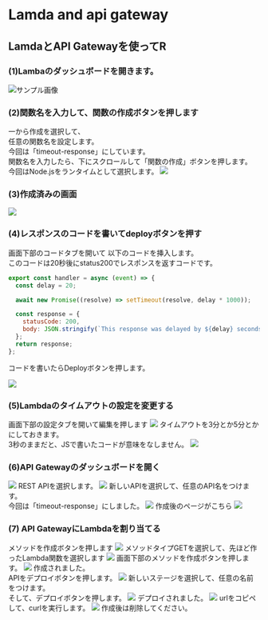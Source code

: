 # Lamda and api gateway

## LamdaとAPI Gatewayを使ってR


### (1)Lambaのダッシュボードを開きます。

<img src="./images/スクリーンショット 2024-10-24 15.22.20.png" alt="サンプル画像">


### (2)関数名を入力して、関数の作成ボタンを押します
一から作成を選択して、<br>
任意の関数名を設定します。<br>
今回は「timeout-response」にしています。<br>
関数名を入力したら、下にスクロールして「関数の作成」ボタンを押します。
今回はNode.jsをランタイムとして選択します。
<img src="./images/スクリーンショット 2024-10-24 15.33.57.png">

### (3)作成済みの画面

<img src="./images/スクリーンショット 2024-10-24 15.35.30.png">

### (4)レスポンスのコードを書いてdeployボタンを押す
画面下部のコードタブを開いて
以下のコードを挿入します。<br>
このコードは20秒後にstatus200でレスポンスを返すコードです。

```main.js
export const handler = async (event) => {
  const delay = 20;

  await new Promise((resolve) => setTimeout(resolve, delay * 1000));

  const response = {
    statusCode: 200,
    body: JSON.stringify(`This response was delayed by ${delay} seconds.`),
  };
  return response;
};

```

コードを書いたらDeployボタンを押します。

<img src="./images/スクリーンショット 2024-10-24 15.37.09.png">


### (5)Lambdaのタイムアウトの設定を変更する
画面下部の設定タブを開いて編集を押します
<img src="./images/スクリーンショット 2024-10-24 15.46.53.png">
タイムアウトを3分とか5分とかにしておきます。<br>
3秒のままだと、JSで書いたコードが意味をなしません。
<img src="./images/スクリーンショット 2024-10-24 15.47.03.png">

### (6)API Gatewayのダッシュボードを開く

<img src="./images/スクリーンショット 2024-10-24 15.51.01.png">
REST APIを選択します。
<img src="./images/スクリーンショット 2024-10-24 15.51.08.png">
新しいAPIを選択して、任意のAPI名をつけます。<br>
今回は「timeout-response」にしました。
<img src="./images/スクリーンショット 2024-10-24 15.51.23.png">
作成後のページがこちら
<img src="./images/スクリーンショット 2024-10-24 15.51.23.png">

### (7) API GatewayにLambdaを割り当てる
メソッドを作成ボタンを押します
<img src="./images/スクリーンショット 2024-10-24 15.54.02.png">
メソッドタイプGETを選択して、先ほど作ったLambda関数を選択します
<img src="./images/スクリーンショット 2024-10-24 15.54.24.png">
画面下部のメソッドを作成ボタンを押します。
<img src="./images/スクリーンショット 2024-10-24 15.54.32.png">
作成されました。<br>
APIをデプロイボタンを押します。
<img src="./images/スクリーンショット 2024-10-24 15.54.40.png">
新しいステージを選択して、任意の名前をつけます。<br>
そして、デプロイボタンを押します。
<img src="./images/スクリーンショット 2024-10-24 15.54.48.png">
デプロイされました。
<img src="./images/スクリーンショット 2024-10-24 15.55.02.png">
urlをコピペして、curlを実行します。
<img src="./images/スクリーンショット 2024-10-24 15.56.52.png">
作成後は削除してください。


